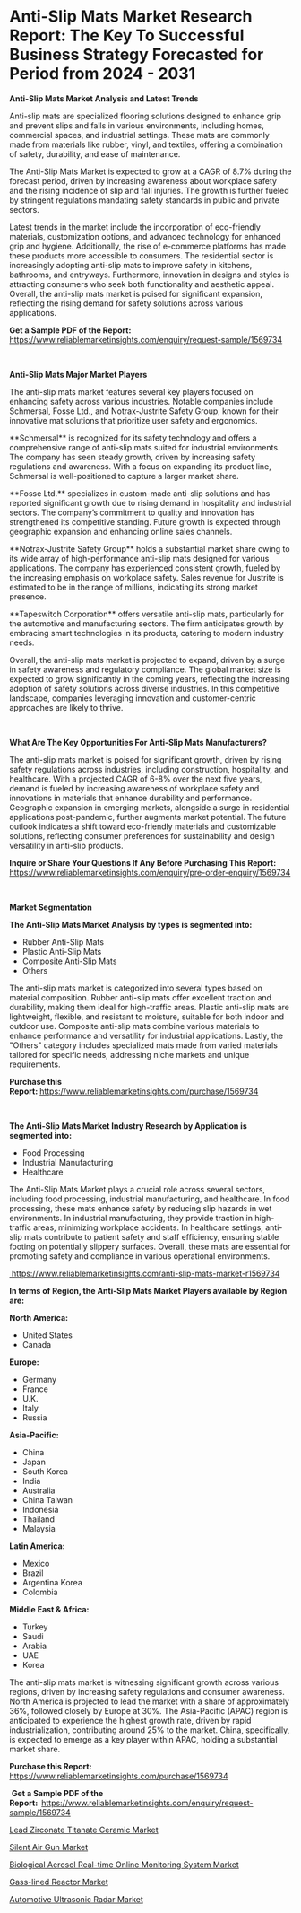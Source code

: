 <p><h1>Anti-Slip Mats Market Research Report: The Key To Successful Business Strategy Forecasted for Period from 2024 - 2031</h1></p><p><strong>Anti-Slip Mats Market Analysis and Latest Trends</strong></p>
<p><p>Anti-slip mats are specialized flooring solutions designed to enhance grip and prevent slips and falls in various environments, including homes, commercial spaces, and industrial settings. These mats are commonly made from materials like rubber, vinyl, and textiles, offering a combination of safety, durability, and ease of maintenance. </p><p>The Anti-Slip Mats Market is expected to grow at a CAGR of 8.7% during the forecast period, driven by increasing awareness about workplace safety and the rising incidence of slip and fall injuries. The growth is further fueled by stringent regulations mandating safety standards in public and private sectors. </p><p>Latest trends in the market include the incorporation of eco-friendly materials, customization options, and advanced technology for enhanced grip and hygiene. Additionally, the rise of e-commerce platforms has made these products more accessible to consumers. The residential sector is increasingly adopting anti-slip mats to improve safety in kitchens, bathrooms, and entryways. Furthermore, innovation in designs and styles is attracting consumers who seek both functionality and aesthetic appeal. Overall, the anti-slip mats market is poised for significant expansion, reflecting the rising demand for safety solutions across various applications.</p></p>
<p><strong>Get a Sample PDF of the Report:&nbsp;</strong> <a href="https://www.reliablemarketinsights.com/enquiry/request-sample/1569734?utm_campaign=1626&utm_medium=2&utm_source=Github&utm_content=ia&utm_term=14102024&utm_id=anti-slip-mats">https://www.reliablemarketinsights.com/enquiry/request-sample/1569734</a></p>
<p>&nbsp;</p>
<p><strong>Anti-Slip Mats Major Market Players</strong></p>
<p><p>The anti-slip mats market features several key players focused on enhancing safety across various industries. Notable companies include Schmersal, Fosse Ltd., and Notrax-Justrite Safety Group, known for their innovative mat solutions that prioritize user safety and ergonomics.</p><p>**Schmersal** is recognized for its safety technology and offers a comprehensive range of anti-slip mats suited for industrial environments. The company has seen steady growth, driven by increasing safety regulations and awareness. With a focus on expanding its product line, Schmersal is well-positioned to capture a larger market share.</p><p>**Fosse Ltd.** specializes in custom-made anti-slip solutions and has reported significant growth due to rising demand in hospitality and industrial sectors. The company’s commitment to quality and innovation has strengthened its competitive standing. Future growth is expected through geographic expansion and enhancing online sales channels.</p><p>**Notrax-Justrite Safety Group** holds a substantial market share owing to its wide array of high-performance anti-slip mats designed for various applications. The company has experienced consistent growth, fueled by the increasing emphasis on workplace safety. Sales revenue for Justrite is estimated to be in the range of millions, indicating its strong market presence.</p><p>**Tapeswitch Corporation** offers versatile anti-slip mats, particularly for the automotive and manufacturing sectors. The firm anticipates growth by embracing smart technologies in its products, catering to modern industry needs.</p><p>Overall, the anti-slip mats market is projected to expand, driven by a surge in safety awareness and regulatory compliance. The global market size is expected to grow significantly in the coming years, reflecting the increasing adoption of safety solutions across diverse industries. In this competitive landscape, companies leveraging innovation and customer-centric approaches are likely to thrive.</p></p>
<p>&nbsp;</p>
<p><strong>What Are The Key Opportunities For Anti-Slip Mats Manufacturers?</strong></p>
<p><p>The anti-slip mats market is poised for significant growth, driven by rising safety regulations across industries, including construction, hospitality, and healthcare. With a projected CAGR of 6-8% over the next five years, demand is fueled by increasing awareness of workplace safety and innovations in materials that enhance durability and performance. Geographic expansion in emerging markets, alongside a surge in residential applications post-pandemic, further augments market potential. The future outlook indicates a shift toward eco-friendly materials and customizable solutions, reflecting consumer preferences for sustainability and design versatility in anti-slip products.</p></p>
<p><strong>Inquire or Share Your Questions If Any Before Purchasing This Report:</strong> <a href="https://www.reliablemarketinsights.com/enquiry/pre-order-enquiry/1569734?utm_campaign=1626&utm_medium=2&utm_source=Github&utm_content=ia&utm_term=14102024&utm_id=anti-slip-mats">https://www.reliablemarketinsights.com/enquiry/pre-order-enquiry/1569734</a></p>
<p>&nbsp;</p>
<p><strong>Market Segmentation</strong></p>
<p><strong>The Anti-Slip Mats Market Analysis by types is segmented into:</strong></p>
<p><ul><li>Rubber Anti-Slip Mats</li><li>Plastic Anti-Slip Mats</li><li>Composite Anti-Slip Mats</li><li>Others</li></ul></p>
<p><p>The anti-slip mats market is categorized into several types based on material composition. Rubber anti-slip mats offer excellent traction and durability, making them ideal for high-traffic areas. Plastic anti-slip mats are lightweight, flexible, and resistant to moisture, suitable for both indoor and outdoor use. Composite anti-slip mats combine various materials to enhance performance and versatility for industrial applications. Lastly, the "Others" category includes specialized mats made from varied materials tailored for specific needs, addressing niche markets and unique requirements.</p></p>
<p><strong>Purchase this Report:&nbsp;</strong><a href="https://www.reliablemarketinsights.com/purchase/1569734?utm_campaign=1626&utm_medium=2&utm_source=Github&utm_content=ia&utm_term=14102024&utm_id=anti-slip-mats">https://www.reliablemarketinsights.com/purchase/1569734</a></p>
<p>&nbsp;</p>
<p><strong>The Anti-Slip Mats Market Industry Research by Application is segmented into:</strong></p>
<p><ul><li>Food Processing</li><li>Industrial Manufacturing</li><li>Healthcare</li></ul></p>
<p><p>The Anti-Slip Mats Market plays a crucial role across several sectors, including food processing, industrial manufacturing, and healthcare. In food processing, these mats enhance safety by reducing slip hazards in wet environments. In industrial manufacturing, they provide traction in high-traffic areas, minimizing workplace accidents. In healthcare settings, anti-slip mats contribute to patient safety and staff efficiency, ensuring stable footing on potentially slippery surfaces. Overall, these mats are essential for promoting safety and compliance in various operational environments.</p></p>
<p><a href="https://www.reliablemarketinsights.com/anti-slip-mats-market-r1569734?utm_campaign=1626&utm_medium=2&utm_source=Github&utm_content=ia&utm_term=14102024&utm_id=anti-slip-mats">&nbsp;https://www.reliablemarketinsights.com/anti-slip-mats-market-r1569734</a></p>
<p><strong>In terms of Region, the Anti-Slip Mats Market Players available by Region are:</strong></p>
<p>
    <p> <strong> North America: </strong>
        <ul>
            <li>United States</li>
            <li>Canada</li>
        </ul>
        </p> 
    <p> <strong> Europe: </strong>
        <ul>
            <li>Germany</li>
            <li>France</li>
            <li>U.K.</li>
            <li>Italy</li>
            <li>Russia</li>
        </ul>
        </p> 
    <p> <strong> Asia-Pacific: </strong>
        <ul>
            <li>China</li>
            <li>Japan</li>
            <li>South Korea</li>
            <li>India</li>
            <li>Australia</li>
            <li>China Taiwan</li>
            <li>Indonesia</li>
            <li>Thailand</li>
            <li>Malaysia</li>
        </ul>
        </p> 
    <p> <strong> Latin America: </strong>
        <ul>
            <li>Mexico</li>
            <li>Brazil</li>
            <li>Argentina Korea</li>
            <li>Colombia</li>
        </ul>
        </p> 
    <p> <strong> Middle East & Africa: </strong>
        <ul>
            <li>Turkey</li>
            <li>Saudi</li>
            <li>Arabia</li>
            <li>UAE</li>
            <li>Korea</li>
        </ul>
    </p>
    </p>
<p><p>The anti-slip mats market is witnessing significant growth across various regions, driven by increasing safety regulations and consumer awareness. North America is projected to lead the market with a share of approximately 36%, followed closely by Europe at 30%. The Asia-Pacific (APAC) region is anticipated to experience the highest growth rate, driven by rapid industrialization, contributing around 25% to the market. China, specifically, is expected to emerge as a key player within APAC, holding a substantial market share.</p></p>
<p><strong>Purchase this Report: </strong><a href="https://www.reliablemarketinsights.com/purchase/1569734?utm_campaign=1626&utm_medium=2&utm_source=Github&utm_content=ia&utm_term=14102024&utm_id=anti-slip-mats">https://www.reliablemarketinsights.com/purchase/1569734</a></p>
<p>&nbsp;<strong>Get a Sample PDF of the Report:&nbsp;&nbsp;</strong><a href="https://www.reliablemarketinsights.com/enquiry/request-sample/1569734?utm_campaign=1626&utm_medium=2&utm_source=Github&utm_content=ia&utm_term=14102024&utm_id=anti-slip-mats">https://www.reliablemarketinsights.com/enquiry/request-sample/1569734</a></p>
<p><strong></strong></p>
<p><p><a href="https://www.linkedin.com/pulse/emerging-opportunities-challenges-global-lead-zirconate-titanate-ckc6c?trk=public_post_embed_feed-article-content&utm_campaign=1626&utm_medium=2&utm_source=Github&utm_content=ia&utm_term=14102024&utm_id=anti-slip-mats">Lead Zirconate Titanate Ceramic Market</a></p><p><a href="https://www.linkedin.com/pulse/top-trends-transforming-silent-air-gun-market-2024-2031-startagem-b5hnc?trk=public_post_embed_feed-article-content&utm_campaign=1626&utm_medium=2&utm_source=Github&utm_content=ia&utm_term=14102024&utm_id=anti-slip-mats">Silent Air Gun Market</a></p><p><a href="https://www.linkedin.com/pulse/global-biological-aerosol-real-time-online-monitoring-oxsue?utm_campaign=1626&utm_medium=2&utm_source=Github&utm_content=ia&utm_term=14102024&utm_id=anti-slip-mats">Biological Aerosol Real-time Online Monitoring System Market</a></p><p><a href="https://www.linkedin.com/pulse/insights-gass-lined-reactor-market-size-which-expanding-102-aqexc?trk=public_post_embed_feed-article-content&utm_campaign=1626&utm_medium=2&utm_source=Github&utm_content=ia&utm_term=14102024&utm_id=anti-slip-mats">Gass-lined Reactor Market</a></p><p><a href="https://www.linkedin.com/pulse/automotive-ultrasonic-radar-market-ecosystem-competitive-gipjc?trk=public_post_embed_feed-article-content&utm_campaign=1626&utm_medium=2&utm_source=Github&utm_content=ia&utm_term=14102024&utm_id=anti-slip-mats">Automotive Ultrasonic Radar Market</a></p></p>